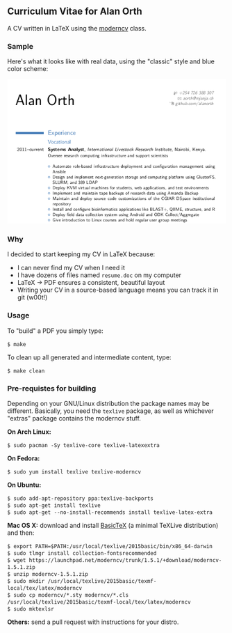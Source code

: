 ## Curriculum Vitae for Alan Orth
A CV written in LaTeX using the [moderncv](http://www.ctan.org/pkg/moderncv) class.

### Sample
Here's what it looks like with real data, using the "classic" style and blue color scheme:

![Image](/cv_sample.png?raw=true "Sample CV")

### Why
I decided to start keeping my CV in LaTeX because:

* I can never find my CV when I need it
* I have dozens of files named `resume.doc` on my computer
* LaTeX -> PDF ensures a consistent, beautiful layout
* Writing your CV in a source-based language means you can track it in git (w00t!)

### Usage
To "build" a PDF you simply type:

    $ make

To clean up all generated and intermediate content, type:

    $ make clean

### Pre-requistes for building
Depending on your GNU/Linux distribution the package names may be different. Basically, you need the `texlive` package, as well as whichever "extras" package contains the moderncv stuff.

__On Arch Linux:__

    $ sudo pacman -Sy texlive-core texlive-latexextra

__On Fedora:__

    $ sudo yum install texlive texlive-moderncv

__On Ubuntu:__

    $ sudo add-apt-repository ppa:texlive-backports
    $ sudo apt-get install texlive
    $ sudo apt-get --no-install-recommends install texlive-latex-extra

__Mac OS X:__ download and install [BasicTeX](https://www.tug.org/mactex/morepackages.html) (a minimal TeXLive distribution) and then:

    $ export PATH=$PATH:/usr/local/texlive/2015basic/bin/x86_64-darwin
    $ sudo tlmgr install collection-fontsrecommended
    $ wget https://launchpad.net/moderncv/trunk/1.5.1/+download/moderncv-1.5.1.zip
    $ unzip moderncv-1.5.1.zip
    $ sudo mkdir /usr/local/texlive/2015basic/texmf-local/tex/latex/moderncv
    $ sudo cp moderncv/*.sty moderncv/*.cls /usr/local/texlive/2015basic/texmf-local/tex/latex/moderncv
    $ sudo mktexlsr

__Others:__ send a pull request with instructions for your distro.
